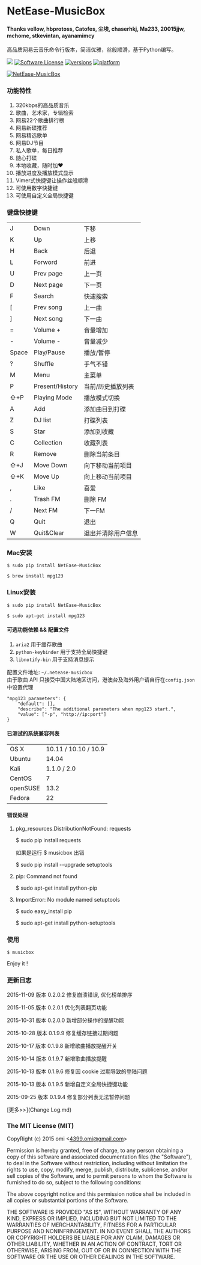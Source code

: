 NetEase-MusicBox
=================


#### Thanks vellow, hbprotoss, Catofes, 尘埃, chaserhkj, Ma233, 20015jjw, mchome, stkevintan, ayanamimcy

高品质网易云音乐命令行版本，简洁优雅，丝般顺滑，基于Python编写。

[![](https://img.shields.io/pypi/dm/NetEase-MusicBox.svg)](https://pypi.python.org/pypi/NetEase-MusicBox/)
[![Software License](https://img.shields.io/badge/license-MIT-brightgreen.svg)](LICENSE.txt) 
[![versions](https://img.shields.io/pypi/v/NetEase-MusicBox.svg)](https://pypi.python.org/pypi/NetEase-MusicBox/)
[![platform](https://img.shields.io/badge/python-2.7-green.svg)]()

[![NetEase-MusicBox](http://7j1yv3.com1.z0.glb.clouddn.com/preview.gif)](https://pypi.python.org/pypi/NetEase-MusicBox/)

### 功能特性

1. 320kbps的高品质音乐
2. 歌曲，艺术家，专辑检索
3. 网易22个歌曲排行榜
4. 网易新碟推荐
5. 网易精选歌单
6. 网易DJ节目
7. 私人歌单，每日推荐
8. 随心打碟
9. 本地收藏，随时加❤
10. 播放进度及播放模式显示
11. Vimer式快捷键让操作丝般顺滑
12. 可使用数字快捷键
13. 可使用自定义全局快捷键

### 键盘快捷键

<table>
	<tr> <td>J</td> <td>Down</td> <td>下移</td> </tr>
	<tr> <td>K</td> <td>Up</td> <td>上移</td> </tr>
	<tr> <td>H</td> <td>Back</td> <td>后退</td> </tr>
	<tr> <td>L</td> <td>Forword</td> <td>前进</td> </tr>
	<tr> <td>U</td> <td>Prev page</td> <td>上一页</td> </tr>
	<tr> <td>D</td> <td>Next page</td> <td>下一页</td> </tr>
	<tr> <td>F</td> <td>Search</td> <td>快速搜索</td> </tr>
	<tr> <td>[</td> <td>Prev song</td> <td>上一曲</td> </tr>
	<tr> <td>]</td> <td>Next song</td> <td>下一曲</td> </tr>
	<tr> <td>=</td> <td>Volume +</td> <td>音量增加</td> </tr>
	<tr> <td>-</td> <td>Volume -</td> <td>音量减少</td> </tr>
	<tr> <td>Space</td> <td>Play/Pause</td> <td>播放/暂停</td> </tr>
    <tr> <td>?</td> <td>Shuffle</td> <td>手气不错</td> </tr>
	<tr> <td>M</td> <td>Menu</td> <td>主菜单</td> </tr>
	<tr> <td>P</td> <td>Present/History</td> <td>当前/历史播放列表</td> </tr>
	<tr> <td>⇧+P</td> <td>Playing Mode</td> <td>播放模式切换</td> </tr>
	<tr> <td>A</td> <td>Add</td> <td>添加曲目到打碟</td> </tr>
	<tr> <td>Z</td> <td>DJ list</td> <td>打碟列表</td> </tr>
	<tr> <td>S</td> <td>Star</td> <td>添加到收藏</td> </tr>
	<tr> <td>C</td> <td>Collection</td> <td>收藏列表</td> </tr>
	<tr> <td>R</td> <td>Remove</td> <td>删除当前条目</td> </tr>
	<tr> <td>⇧+J</td> <td>Move Down</td> <td>向下移动当前项目</td> </tr>
	<tr> <td>⇧+K</td> <td>Move Up</td> <td>向上移动当前项目</td> </tr>
	<tr> <td>,</td> <td>Like</td> <td>喜爱</td> </tr>
	<tr> <td>.</td> <td>Trash FM</td> <td>删除 FM</td> </tr>
	<tr> <td>/</td> <td>Next FM</td> <td>下一FM</td> </tr>
	<tr> <td>Q</td> <td>Quit</td> <td>退出</td> </tr>
	<tr> <td>W</td> <td>Quit&Clear</td> <td>退出并清除用户信息</td> </tr>
</table>

	


### Mac安装
	
	$ sudo pip install NetEase-MusicBox

	$ brew install mpg123

### Linux安装
	
	$ sudo pip install NetEase-MusicBox

	$ sudo apt-get install mpg123	
	
#### 可选功能依赖 && 配置文件

1. ``` aria2 ``` 用于缓存歌曲
2. ``` python-keybinder ``` 用于支持全局快捷键
3. ``` libnotify-bin ``` 用于支持消息提示

配置文件地址: ``` ~/.netease-musicbox ```  
由于歌曲 API 只接受中国大陆地区访问，港澳台及海外用户请自行在```config.json```中设置代理

```
"mpg123_parameters": {
    "default": [], 
    "describe": "The additional parameters when mpg123 start.", 
    "value": ["-p", "http://ip:port"]
}
```

#### 已测试的系统兼容列表

<table>
	<tr> <td>OS X</td> <td>10.11 / 10.10 / 10.9</td> </tr>
	<tr> <td>Ubuntu</td> <td>14.04</td> </tr>
	<tr> <td>Kali</td> <td>1.1.0 / 2.0</td> </tr>
	<tr> <td>CentOS</td> <td>7</td> </tr>
	<tr> <td>openSUSE</td> <td>13.2</td> </tr>
	<tr> <td>Fedora</td> <td>22</td> </tr>
</table>


#### 错误处理

1. pkg_resources.DistributionNotFound: requests
	
	$ sudo pip install requests

    如果是运行 $ musicbox 出错

	$ sudo pip install --upgrade setuptools

2. pip: Command not found

	$ sudo apt-get install python-pip

3. ImportError: No module named setuptools
    
    $ sudo easy_install pip
    
    $ sudo apt-get install python-setuptools
	
### 使用

	$ musicbox


Enjoy it !

### 更新日志

2015-11-09 版本 0.2.0.2    修复崩溃错误, 优化榜单排序

2015-11-05 版本 0.2.0.1    优化列表翻页功能

2015-10-31 版本 0.2.0.0    新增部分操作的提醒功能

2015-10-28 版本 0.1.9.9    修复缓存链接过期问题

2015-10-17 版本 0.1.9.8    新增歌曲播放提醒开关

2015-10-14 版本 0.1.9.7    新增歌曲播放提醒

2015-10-13 版本 0.1.9.6    修复因 cookie 过期导致的登陆问题

2015-10-13 版本 0.1.9.5    新增自定义全局快捷键功能

2015-09-25 版本 0.1.9.4    修复部分列表无法暂停问题

[更多>>](Change Log.md)

### The MIT License (MIT) 

CopyRight (c) 2015 omi  &lt;<a href="4399.omi@gmail.com">4399.omi@gmail.com</a>&gt;

Permission is hereby granted, free of charge, to any person obtaining a copy
of this software and associated documentation files (the "Software"), to deal
in the Software without restriction, including without limitation the rights
to use, copy, modify, merge, publish, distribute, sublicense, and/or sell
copies of the Software, and to permit persons to whom the Software is
furnished to do so, subject to the following conditions:

The above copyright notice and this permission notice shall be included in
all copies or substantial portions of the Software.

THE SOFTWARE IS PROVIDED "AS IS", WITHOUT WARRANTY OF ANY KIND, EXPRESS OR
IMPLIED, INCLUDING BUT NOT LIMITED TO THE WARRANTIES OF MERCHANTABILITY,
FITNESS FOR A PARTICULAR PURPOSE AND NONINFRINGEMENT. IN NO EVENT SHALL THE
AUTHORS OR COPYRIGHT HOLDERS BE LIABLE FOR ANY CLAIM, DAMAGES OR OTHER
LIABILITY, WHETHER IN AN ACTION OF CONTRACT, TORT OR OTHERWISE, ARISING FROM,
OUT OF OR IN CONNECTION WITH THE SOFTWARE OR THE USE OR OTHER DEALINGS IN
THE SOFTWARE.


